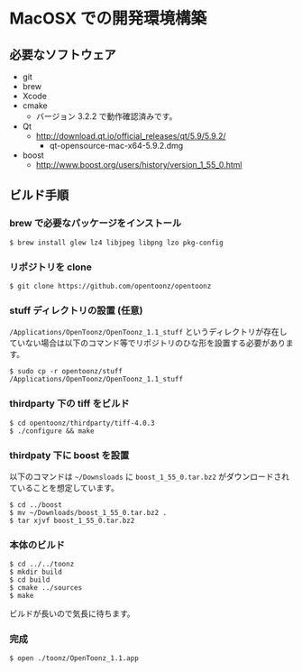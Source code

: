 # MacOSX での開発環境構築

## 必要なソフトウェア

- git
- brew
- Xcode
- cmake
  - バージョン 3.2.2 で動作確認済みです。
- Qt
  - http://download.qt.io/official_releases/qt/5.9/5.9.2/
    - qt-opensource-mac-x64-5.9.2.dmg
- boost
  - http://www.boost.org/users/history/version_1_55_0.html

## ビルド手順

### brew で必要なパッケージをインストール

```
$ brew install glew lz4 libjpeg libpng lzo pkg-config
```

### リポジトリを clone

```
$ git clone https://github.com/opentoonz/opentoonz
```

### stuff ディレクトリの設置 (任意)

`/Applications/OpenToonz/OpenToonz_1.1_stuff` というディレクトリが存在していない場合は以下のコマンド等でリポジトリのひな形を設置する必要があります。

```
$ sudo cp -r opentoonz/stuff /Applications/OpenToonz/OpenToonz_1.1_stuff
```

### thirdparty 下の tiff をビルド

```
$ cd opentoonz/thirdparty/tiff-4.0.3
$ ./configure && make
```

### thirdpaty 下に boost を設置

以下のコマンドは `~/Downsloads` に `boost_1_55_0.tar.bz2` がダウンロードされていることを想定しています。

```
$ cd ../boost
$ mv ~/Downloads/boost_1_55_0.tar.bz2 .
$ tar xjvf boost_1_55_0.tar.bz2
```

### 本体のビルド

```
$ cd ../../toonz
$ mkdir build
$ cd build
$ cmake ../sources
$ make
```

ビルドが長いので気長に待ちます。

### 完成

```
$ open ./toonz/OpenToonz_1.1.app
```
